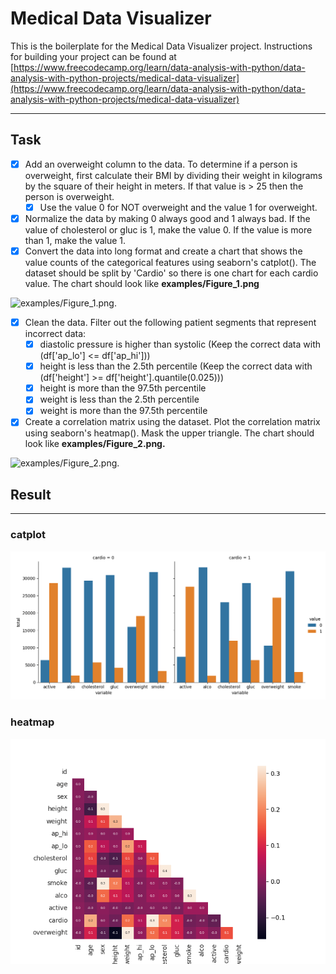 # Medical Data Visualizer

This is the boilerplate for the Medical Data Visualizer project. Instructions for building your project can be found at [https://www.freecodecamp.org/learn/data-analysis-with-python/data-analysis-with-python-projects/medical-data-visualizer](https://www.freecodecamp.org/learn/data-analysis-with-python/data-analysis-with-python-projects/medical-data-visualizer)  

---

## Task

- [X] Add an overweight column to the data. To determine if a person is overweight, first calculate their BMI by dividing their weight in kilograms by the square of their height in meters. If that value is > 25 then the person is overweight.  
  - [X] Use the value 0 for NOT overweight and the value 1 for overweight.
- [X] Normalize the data by making 0 always good and 1 always bad. If the value of cholesterol or gluc is 1, make the value 0. If the value is more than 1, make the value 1.  
- [X] Convert the data into long format and create a chart that shows the value counts of the categorical features using seaborn's catplot(). The dataset should be split by 'Cardio' so there is one chart for each cardio value. The chart should look like **examples/Figure_1.png**

![examples/Figure_1.png.](examples/Figure_1.png)

- [X] Clean the data. Filter out the following patient segments that represent incorrect data:
  - [X] diastolic pressure is higher than systolic (Keep the correct data with (df['ap_lo'] <= df['ap_hi']))
  - [X] height is less than the 2.5th percentile (Keep the correct data with (df['height'] >= df['height'].quantile(0.025)))
  - [X] height is more than the 97.5th percentile
  - [X] weight is less than the 2.5th percentile
  - [X] weight is more than the 97.5th percentile
- [X] Create a correlation matrix using the dataset. Plot the correlation matrix using seaborn's heatmap(). Mask the upper triangle. The chart should look like **examples/Figure_2.png.**

![examples/Figure_2.png.](examples/Figure_2.png)

## Result

---  

### catplot

![catplot.png](catplot.png)

### heatmap

![heatmap.png](heatmap.png)  
